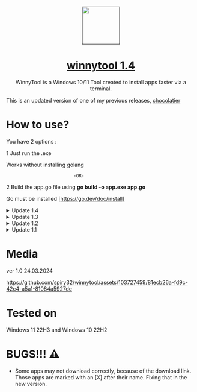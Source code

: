 <p align="center">
 <a href=""><img color="white" width="100px" src="https://imgs.search.brave.com/T_C1euQnUxt5VVIc6xg-hx54Dq1F-jZ2U1eTcpcNtYE/rs:fit:860:0:0/g:ce/aHR0cHM6Ly93d3cu/cG5nYWxsLmNvbS93/cC1jb250ZW50L3Vw/bG9hZHMvMi9XaW5k/b3dzLUxvZ28ucG5n" /></a>
 <a href="https://himdek.com/Windows-Activator/"><h1 align="center">winnytool 1.4</h1></a>
 <p align="center">WinnyTool is a Windows 10/11 Tool created to install apps faster via a terminal.</p>
</p>



This is an updated version of one of my previous releases, [chocolatier](https://github.com/spiry32/chocolatier)
# How to use?
You have 2 options : 

1 Just run the .exe

Works without installing golang
 
                             -OR-
                             
2 Build the app.go file using **go build -o app.exe app.go**

Go must be installed [https://go.dev/doc/install]
<details>
<summary> Update 1.4<i>
</i></summary>
 
*date 23.04.2024*

[+] NEW : Windows 10/11 Activation thanks to : [MAS](https://github.com/massgravel/Microsoft-Activation-Scripts)

[+] NEW : Windows 10 LTSC Activation thanks to : [massgravel](https://github.com/massgravel/Microsoft-Activation-Scripts)

[+] NEW : Uninstall Edge option (please disable Windows Defender, besides the fact that it's a stupid "antivirus", it also thinks that the application that uninstalls Edge is a virus...)
 thanks to : [ShadowWhisperer](https://github.com/ShadowWhisperer/Remove-MS-Edge)

 New applications added:  

*Utilities*

- BalenaEtcher (Installer),
  
-	BalenaEtcher (Portable),

-	Rufus (4.4),

Gallery : 

![image](https://github.com/spiry32/winnytool/assets/103727459/4c94031c-750e-40da-976d-c7bcf60e9169)
![image](https://github.com/spiry32/winnytool/assets/103727459/7a421358-e466-4234-8037-b9c221d65014)

![image](https://github.com/spiry32/winnytool/assets/103727459/d9f88146-ea4f-4d66-8b6a-6321704b3cd7)

  
  </details>

<details>
<summary> Update 1.3<i>
</i></summary>
 
*date 02.04.2024*

**What's new? (check the video for examples)**

[+] Now you can download multiple apps 

[+] A percentage progress bar has been added to view live the download progress of an executable.


 New applications added:  

*Browsers*

- Librewolf,
  
-	Waterfox,
  
-	Thorium ;
  
- Floorp,
  
-	Tor Browser,
  
-	Avast Secure Browser ;
  
 *Messaging*

- Microsoft Teams,
  
-	Thunderbird;
  
  *Utilities*

- (MiniTool Partition Wizard ;
  
  </details>


<details>
<summary> Update 1.2<i>
</i></summary>
 
*date 29.03.2024*

**NEW CATEGORIES**
- OFFICE - with Foxit PDF Reader and OpenOffice
- Security - with AVG Antivirus and Avast Antivirus

 New applications added:  

*Developer Tools*

- Visual Studio Code,
  
-	Visual Studio,
  
-	Sublime Text;
  
 *Media*

- OBS,
  
-	Streamlabs,
  *Utilities*

- AnyBurn;
  
 *Messaging*

- Telegram,
  
-	Viber;
  ![image](https://github.com/spiry32/winnytool/assets/103727459/ed431a5c-b127-44e0-8b4d-a5f6c97f147d)

  </details>


<details>
<summary> Update 1.1<i>
</i></summary>
 
*date 25.03.2024*
 
Added new categories like 

*Developer Tools*

- WinSCP,
  
-	Notepad++,
  
-	PuTTY,
 
- Eclipse,

- FileZilla,
  
*Imaging*

- Krita,
  
-	Blender [X] ,
  
-	GIMP,
 
- Inkscape


</details>

# Media
ver 1.0 24.03.2024

https://github.com/spiry32/winnytool/assets/103727459/81ecb26a-fd9c-42c4-a5a1-81084a5927de
# Tested on

 Windows 11 22H3 and Windows 10 22H2
 
# BUGS!!! ⚠️
* Some apps may not download correctly, because of the download link. Those apps are marked with an [X] after their name. Fixing that in the new version.

